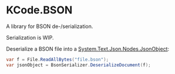 # KCode.BSON

A library for BSON de-/serialization.

Serialization is WIP.

Deserialize a BSON file into a [System.Text.Json.Nodes.JsonObject](https://docs.microsoft.com/en-us/dotnet/api/system.text.json.nodes.jsonobject?view=net-6.0):

```csharp
var f = File.ReadAllBytes("file.bson");
var jsonObject = BsonSerializer.DeserializeDocument(f);
```
